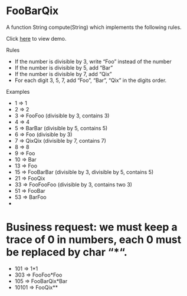 # FooBarQix
A function String compute(String) which implements the following rules.

Click [here](https://bex-machina.github.io/Box_Rush/BlockRush/Builds/index.html) to view demo. 


Rules
-	If the number is divisible by 3, write “Foo” instead of the number
-	If the number is divisible by 5, add “Bar”
-	If the number is divisible by 7, add “Qix”
-	For each digit 3, 5, 7, add “Foo”, “Bar”, “Qix” in the digits order.

Examples

- 1  => 1
- 2  => 2
- 3  => FooFoo (divisible by 3, contains 3)
- 4  => 4
- 5  => BarBar (divisible by 5, contains 5)
- 6  => Foo (divisible by 3)
- 7  => QixQix (divisible by 7, contains 7)
- 8  => 8
- 9  => Foo
- 10 => Bar
- 13 => Foo
- 15 => FooBarBar (divisible by 3, divisible by 5, contains 5)
- 21 => FooQix
- 33 => FooFooFoo (divisible by 3, contains two 3)
- 51 => FooBar
- 53 => BarFoo
- 
# Business request: we must keep a trace of 0 in numbers, each 0 must be replaced by char “*“.

- 101   => 1*1
- 303   => FooFoo*Foo
- 105   => FooBarQix*Bar
- 10101 => FooQix**



